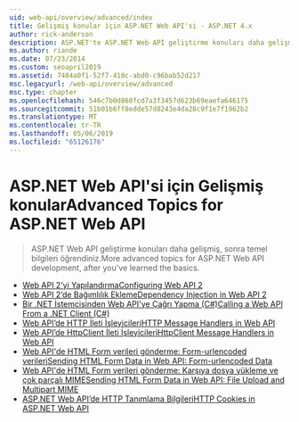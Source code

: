 ```yaml
---
uid: web-api/overview/advanced/index
title: Gelişmiş konular için ASP.NET Web API'si - ASP.NET 4.x
author: rick-anderson
description: ASP.NET'te ASP.NET Web API geliştirme konuları daha gelişmiş 4.x, sonra temel bilgileri öğrendiniz.
ms.author: riande
ms.date: 07/23/2014
ms.custom: seoapril2019
ms.assetid: 7404a0f1-52f7-410c-abd0-c96bab52d217
msc.legacyurl: /web-api/overview/advanced
msc.type: chapter
ms.openlocfilehash: 546c7b0d868fcd7a3f3457d623b69eaefa646175
ms.sourcegitcommit: 51b01b6ff8edde57d8243e4da28c9f1e7f1962b2
ms.translationtype: MT
ms.contentlocale: tr-TR
ms.lasthandoff: 05/06/2019
ms.locfileid: "65126176"
---
```

# <a name="advanced-topics-for-aspnet-web-api"></a><span data-ttu-id="1ca20-103">ASP.NET Web API'si için Gelişmiş konular</span><span class="sxs-lookup"><span data-stu-id="1ca20-103">Advanced Topics for ASP.NET Web API</span></span>

> <span data-ttu-id="1ca20-104">ASP.NET Web API geliştirme konuları daha gelişmiş, sonra temel bilgileri öğrendiniz.</span><span class="sxs-lookup"><span data-stu-id="1ca20-104">More advanced topics for ASP.NET Web API development, after you've learned the basics.</span></span>

- [<span data-ttu-id="1ca20-105">Web API 2’yi Yapılandırma</span><span class="sxs-lookup"><span data-stu-id="1ca20-105">Configuring Web API 2</span></span>](configuring-aspnet-web-api.md)
- [<span data-ttu-id="1ca20-106">Web API 2’de Bağımlılık Ekleme</span><span class="sxs-lookup"><span data-stu-id="1ca20-106">Dependency Injection in Web API 2</span></span>](dependency-injection.md)
- [<span data-ttu-id="1ca20-107">Bir .NET İstemcisinden Web API'ye Çağrı Yapma (C#)</span><span class="sxs-lookup"><span data-stu-id="1ca20-107">Calling a Web API From a .NET Client (C#)</span></span>](calling-a-web-api-from-a-net-client.md)
- [<span data-ttu-id="1ca20-108">Web API’de HTTP İleti İşleyicileri</span><span class="sxs-lookup"><span data-stu-id="1ca20-108">HTTP Message Handlers in Web API</span></span>](http-message-handlers.md)
- [<span data-ttu-id="1ca20-109">Web API’de HttpClient İleti İşleyicileri</span><span class="sxs-lookup"><span data-stu-id="1ca20-109">HttpClient Message Handlers in Web API</span></span>](httpclient-message-handlers.md)
- [<span data-ttu-id="1ca20-110">Web API'de HTML Form verileri gönderme: Form-urlencoded verileri</span><span class="sxs-lookup"><span data-stu-id="1ca20-110">Sending HTML Form Data in Web API: Form-urlencoded Data</span></span>](sending-html-form-data-part-1.md)
- [<span data-ttu-id="1ca20-111">Web API'de HTML Form verileri gönderme: Karşıya dosya yükleme ve çok parçalı MIME</span><span class="sxs-lookup"><span data-stu-id="1ca20-111">Sending HTML Form Data in Web API: File Upload and Multipart MIME</span></span>](sending-html-form-data-part-2.md)
- [<span data-ttu-id="1ca20-112">ASP.NET Web API’de HTTP Tanımlama Bilgileri</span><span class="sxs-lookup"><span data-stu-id="1ca20-112">HTTP Cookies in ASP.NET Web API</span></span>](http-cookies.md)
